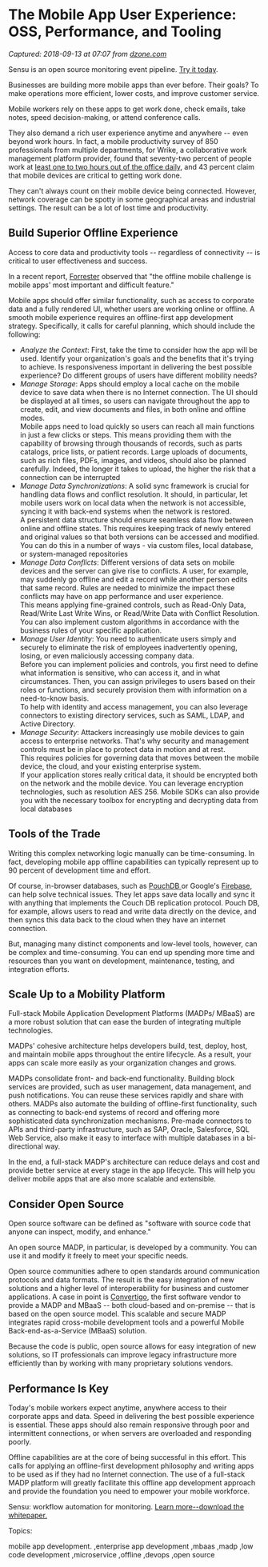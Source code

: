 # The Mobile App User Experience: OSS, Performance, and Tooling

_Captured: 2018-09-13 at 07:07 from [dzone.com](https://dzone.com/articles/the-mobile-app-user-experience-it-all-starts-offli?edition=392202&utm_source=Weekly%20Digest&utm_medium=email&utm_campaign=Weekly%20Digest%202018-09-12)_

Sensu is an open source monitoring event pipeline. [Try it today](https://dzone.com/go?i=299442&u=https%3A%2F%2Fsensu.io%2F%3Futm_source%3DDZone).

Businesses are building more mobile apps than ever before. Their goals? To make operations more efficient, lower costs, and improve customer service.

Mobile workers rely on these apps to get work done, check emails, take notes, speed decision-making, or attend conference calls.

They also demand a rich user experience anytime and anywhere -- even beyond work hours. In fact, a mobile productivity survey of 850 professionals from multiple departments, for Wrike, a collaborative work management platform provider, found that seventy-two percent of people work at [least one to two hours out of the office daily](https://www.wrike.com/blog/released-2016-mobile-productivity-report), and 43 percent claim that mobile devices are critical to getting work done.

They can't always count on their mobile device being connected. However, network coverage can be spotty in some geographical areas and industrial settings. The result can be a lot of lost time and productivity.

## Build Superior Offline Experience

Access to core data and productivity tools -- regardless of connectivity -- is critical to user effectiveness and success.

In a recent report, [Forrester](https://www.forrester.com/report/The+Offline+Mobile+Challenge/-/E-RES117610) observed that "the offline mobile challenge is mobile apps' most important and difficult feature."

Mobile apps should offer similar functionality, such as access to corporate data and a fully rendered UI, whether users are working online or offline. A smooth mobile experience requires an offline-first app development strategy. Specifically, it calls for careful planning, which should include the following:

  * _Analyze the Context_: First, take the time to consider how the app will be used. Identify your organization's goals and the benefits that it's trying to achieve. Is responsiveness important in delivering the best possible experience? Do different groups of users have different mobility needs?
  * _Manage Storage_: Apps should employ a local cache on the mobile device to save data when there is no Internet connection. The UI should be displayed at all times, so users can navigate throughout the app to create, edit, and view documents and files, in both online and offline modes.  
Mobile apps need to load quickly so users can reach all main functions in just a few clicks or steps. This means providing them with the capability of browsing through thousands of records, such as parts catalogs, price lists, or patient records. Large uploads of documents, such as rich files, PDFs, images, and videos, should also be planned carefully. Indeed, the longer it takes to upload, the higher the risk that a connection can be interrupted
  * _Manage Data Synchronizations_: A solid sync framework is crucial for handling data flows and conflict resolution. It should, in particular, let mobile users work on local data when the network is not accessible, syncing it with back-end systems when the network is restored.   
A persistent data structure should ensure seamless data flow between online and offline states. This requires keeping track of newly entered and original values so that both versions can be accessed and modified. You can do this in a number of ways - via custom files, local database, or system-managed repositories
  * _Manage Data Conflicts_: Different versions of data sets on mobile devices and the server can give rise to conflicts. A user, for example, may suddenly go offline and edit a record while another person edits that same record. Rules are needed to minimize the impact these conflicts may have on app performance and user experience.  
This means applying fine-grained controls, such as Read-Only Data, Read/Write Last Write Wins, or Read/Write Data with Conflict Resolution. You can also implement custom algorithms in accordance with the business rules of your specific application.
  * _Manage User Identity_: You need to authenticate users simply and securely to eliminate the risk of employees inadvertently opening, losing, or even maliciously accessing company data.   
Before you can implement policies and controls, you first need to define what information is sensitive, who can access it, and in what circumstances. Then, you can assign privileges to users based on their roles or functions, and securely provision them with information on a need-to-know basis.   
To help with identity and access management, you can also leverage connectors to existing directory services, such as SAML, LDAP, and Active Directory.
  * _Manage Security_: Attackers increasingly use mobile devices to gain access to enterprise networks. That's why security and management controls must be in place to protect data in motion and at rest.   
This requires policies for governing data that moves between the mobile device, the cloud, and your existing enterprise system.  
If your application stores really critical data, it should be encrypted both on the network and the mobile device. You can leverage encryption technologies, such as resolution AES 256. Mobile SDKs can also provide you with the necessary toolbox for encrypting and decrypting data from local databases

## Tools of the Trade

Writing this complex networking logic manually can be time-consuming. In fact, developing mobile app offline capabilities can typically represent up to 90 percent of development time and effort.

Of course, in-browser databases, such as [PouchDB ](https://pouchdb.com/)or Google's [Firebase](https://firebase.google.com/docs/database/), can help solve technical issues. They let apps save data locally and sync it with anything that implements the Couch DB replication protocol. Pouch DB, for example, allows users to read and write data directly on the device, and then syncs this data back to the cloud when they have an internet connection.

But, managing many distinct components and low-level tools, however, can be complex and time-consuming. You can end up spending more time and resources than you want on development, maintenance, testing, and integration efforts.

## Scale Up to a Mobility Platform

Full-stack Mobile Application Development Platforms (MADPs/ MBaaS) are a more robust solution that can ease the burden of integrating multiple technologies.

MADPs' cohesive architecture helps developers build, test, deploy, host, and maintain mobile apps throughout the entire lifecycle. As a result, your apps can scale more easily as your organization changes and grows.

MADPs consolidate front- and back-end functionality. Building block services are provided, such as user management, data management, and push notifications. You can reuse these services rapidly and share with others. MADPs also automate the building of offline-first functionality, such as connecting to back-end systems of record and offering more sophisticated data synchronization mechanisms. Pre-made connectors to APIs and third-party infrastructure, such as SAP, Oracle, Salesforce, SQL Web Service, also make it easy to interface with multiple databases in a bi-directional way.

In the end, a full-stack MADP's architecture can reduce delays and cost and provide better service at every stage in the app lifecycle. This will help you deliver mobile apps that are also more scalable and extensible.

## Consider Open Source

Open source software can be defined as "software with source code that anyone can inspect, modify, and enhance."

An open source MADP, in particular, is developed by a community. You can use it and modify it freely to meet your specific needs.

Open source communities adhere to open standards around communication protocols and data formats. The result is the easy integration of new solutions and a higher level of interoperability for business and customer applications. A case in point is [Convertigo](https://www.convertigo.com/), the first software vendor to provide a MADP and MBaaS -- both cloud-based and on-premise -- that is based on the open source model. This scalable and secure MADP integrates rapid cross-mobile development tools and a powerful Mobile Back-end-as-a-Service (MBaaS) solution.

Because the code is public, open source allows for easy integration of new solutions, so IT professionals can improve legacy infrastructure more efficiently than by working with many proprietary solutions vendors.

## Performance Is Key

Today's mobile workers expect anytime, anywhere access to their corporate apps and data. Speed in delivering the best possible experience is essential. These apps should also remain responsive through poor and intermittent connections, or when servers are overloaded and responding poorly.

Offline capabilities are at the core of being successful in this effort. This calls for applying an offline-first development philosophy and writing apps to be used as if they had no Internet connection. The use of a full-stack MADP platform will greatly facilitate this offline app development approach and provide the foundation you need to empower your mobile workforce.

Sensu: workflow automation for monitoring. [Learn more--download the whitepaper.](https://dzone.com/go?i=302541&u=https%3A%2F%2Fmonitoringlove.sensu.io%2Fmonitoringeventpipeline%3Futm_source%3DDZone)

Topics:

mobile app development. ,enterprise app development ,mbaas ,madp ,low code development ,microservice ,offline ,devops ,open source
